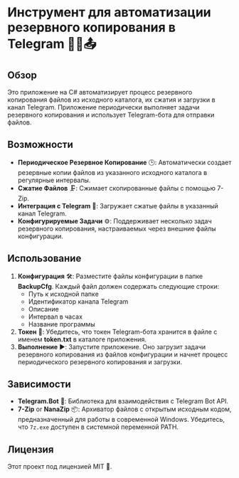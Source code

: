 # Инструмент для автоматизации резервного копирования в Telegram 📂🔄📤

## Обзор
Это приложение на C# автоматизирует процесс резервного копирования файлов из исходного каталога, их сжатия и загрузки в канал Telegram. Приложение периодически выполняет задачи резервного копирования и использует Telegram-бота для отправки файлов.

## Возможности
- **Периодическое Резервное Копирование** 🕒: Автоматически создает резервные копии файлов из указанного исходного каталога в регулярные интервалы.
- **Сжатие Файлов** 🗜: Сжимает скопированные файлы с помощью 7-Zip.
- **Интеграция с Telegram** 📳: Загружает сжатые файлы в указанный канал Telegram.
- **Конфигурируемые Задачи** ⚙️: Поддерживает несколько задач резервного копирования, настраиваемых через внешние файлы конфигурации.

## Использование
1. **Конфигурация** 🛠️: Разместите файлы конфигурации в папке **BackupCfg**. Каждый файл должен содержать следующие строки:
    - Путь к исходной папке
    - Идентификатор канала Telegram
    - Описание
    - Интервал в часах
    - Название программы
2. **Токен** 🔑: Убедитесь, что токен Telegram-бота хранится в файле с именем **token.txt** в каталоге приложения.
3. **Выполнение** ▶️: Запустите приложение. Оно загрузит задачи резервного копирования из файлов конфигурации и начнет процесс периодического резервного копирования и загрузки.

## Зависимости
- **Telegram.Bot** 🤖: Библиотека для взаимодействия с Telegram Bot API.
- **7-Zip** or **NanaZip** 📦: Архиватор файлов с открытым исходным кодом, предназначенный для работы в современной Windows. Убедитесь, что `7z.exe` доступен в системной переменной PATH.

## Лицензия
Этот проект под лицензией MIT 📜.
